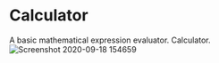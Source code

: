 # Calculator
A basic mathematical expression evaluator. Calculator. 
![Screenshot 2020-09-18 154659](https://user-images.githubusercontent.com/67148460/93586751-69144b80-f9c6-11ea-880e-07a8bd6cfb55.png)
